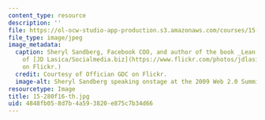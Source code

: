 ```yaml
---
content_type: resource
description: ''
file: https://ol-ocw-studio-app-production.s3.amazonaws.com/courses/15-280-communication-for-managers-fall-2016/4848fb058d7b4a593820e875c7b34d66_15-280f16-th.jpg
file_type: image/jpeg
image_metadata:
  caption: Sheryl Sandberg, Facebook COO, and author of the book _Lean In_. (Courtesy
    of [JD Lasica/Socialmedia.biz](https://www.flickr.com/photos/jdlasica/4036278964/)
    on Flickr.)
  credit: Courtesy of Offician GDC on Flickr.
  image-alt: Sheryl Sandberg speaking onstage at the 2009 Web 2.0 Summit.
resourcetype: Image
title: 15-280f16-th.jpg
uid: 4848fb05-8d7b-4a59-3820-e875c7b34d66
---
```

